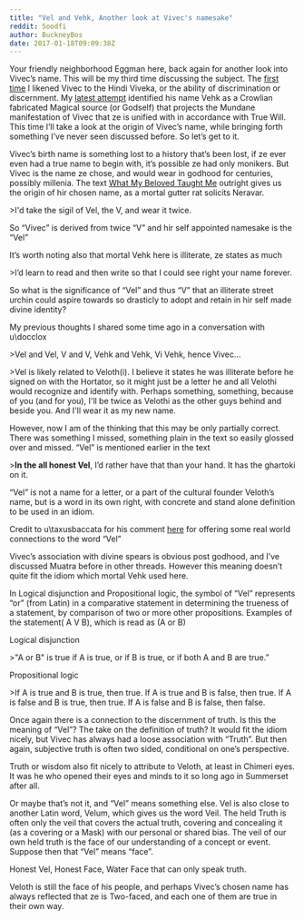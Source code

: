 ```yaml
---
title: "Vel and Vehk, Another look at Vivec's namesake"
reddit: 5oodfi
author: BuckneyBos
date: 2017-01-18T09:09:38Z
---
```


Your friendly neighborhood Eggman here, back again for another look into Vivec’s name. This will be my third time discussing the subject. The [first time](https://www.reddit.com/r/teslore/comments/50temd/the_hindu_influence_on_vivecs_name/) I likened Vivec to the Hindi Viveka, or the ability of discrimination or discernment. My [latest attempt](https://www.reddit.com/r/teslore/comments/5e34j8/examining_the_name_vehk_a_crowley_perspective/) identified his name Vehk as a Crowlian fabricated Magical source (or Godself) that projects the Mundane manifestation of Vivec that ze is unified with in accordance with True Will. This time I’ll take a look at the origin of Vivec’s name, while bringing forth something I’ve never seen discussed before. So let’s get to it.

Vivec’s birth name is something lost to a history that’s been lost, if ze ever even had a true name to begin with, it’s possible ze had only monikers. But Vivec is the name ze chose, and would wear in godhood for centuries, possibly millenia. The text [What My Beloved Taught Me]( https://www.imperial-library.info/content/what-my-beloved-taught-me) outright gives us the origin of hir chosen name, as a mortal gutter rat solicits Neravar.

&gt;I'd take the sigil of Vel, the V, and wear it twice.

So “Vivec” is derived from twice “V” and hir self appointed namesake is the “Vel”

It’s worth noting also that mortal Vehk here is illiterate, ze states as much

&gt;I’d learn to read and then write so that I could see right your name forever.

So what is the significance of “Vel” and thus “V” that an illiterate street urchin could aspire towards so drasticly to adopt and retain in hir self made divine identity?

My previous thoughts I shared some time ago in a conversation with u\docclox 

&gt;Vel and Vel, V and V, Vehk and Vehk, Vi Vehk, hence Vivec…

&gt;Vel is likely related to Veloth(i). I believe it states he was illiterate before he signed on with the Hortator, so it might just be a letter he and all Velothi would recognize and identify with. Perhaps something, something, because of you (and for you), I'll be twice as Velothi as the other guys behind and beside you. And I'll wear it as my new name.

However, now I am of the thinking that this may be only partially correct. There was something I missed, something plain in the text so easily glossed over and missed. “Vel” is mentioned earlier in the text

&gt;**In the all honest Vel**, I’d rather have that than your hand. It has the ghartoki on it.

“Vel” is not a name for a letter, or a part of the cultural founder Veloth’s name, but is a word in its own right, with concrete and stand alone definition to be used in an idiom.

Credit to u\taxusbaccata for his comment [here](https://www.reddit.com/r/teslore/comments/5ohgcg/how_does_everyone_feel_about_vivec/dck5yvj) for offering some real world connections to the word “Vel”

Vivec’s association with divine spears is obvious post godhood, and I’ve discussed Muatra before in other threads. However this meaning doesn’t quite fit the idiom which mortal Vehk used here.

In Logical disjunction and Propositional logic, the symbol of “Vel” represents “or” (from Latin) in a comparative statement in determining the trueness of a statement, by comparison of two or more other propositions. Examples of the statement( A V B), which is read as (A or B)

Logical disjunction

&gt;"A or B" is true if A is true, or if B is true, or if both A and B are true.”

Propositional logic 

&gt;If A is true and B is true, then true. If A is true and B is false, then true. If A is false and B is true, then true. If A is false and B is false, then false.

Once again there is a connection to the discernment of truth. Is this the meaning of “Vel”? The take on the definition of truth? It would fit the idiom nicely, but Vivec has always had a loose association with “Truth”. But then again, subjective truth is often two sided, conditional on one’s perspective.

Truth or wisdom also fit nicely to attribute to Veloth, at least in Chimeri eyes. It was he who opened their eyes and minds to it so long ago in Summerset after all.

Or maybe that’s not it, and “Vel” means something else. Vel is also close to another Latin word, Velum, which gives us the word Veil. The held Truth is often only the veil that covers the actual truth, covering and concealing it (as a covering or a Mask) with our personal or shared bias. The veil of our own held truth is the face of our understanding of a concept or event. Suppose then that “Vel” means “face”. 

Honest Vel, Honest Face, Water Face that can only speak truth. 

Veloth is still the face of his people, and perhaps Vivec’s chosen name has always reflected that ze is Two-faced, and each one of them are true in their own way. 


